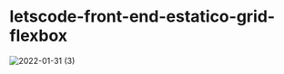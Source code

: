 # letscode-front-end-estatico-grid-flexbox
![2022-01-31 (3)](https://user-images.githubusercontent.com/94144573/151888740-71f39874-fb85-4474-a762-ebd814822088.png)
